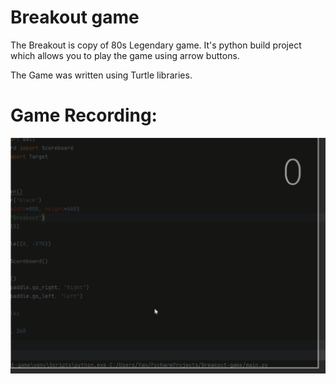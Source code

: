 
# Breakout game

The Breakout is copy of 80s Legendary game. It's python build project which allows you to play the game using arrow buttons.

The Game  was written using Turtle libraries.


# Game Recording:

![alt text](https://github.com/YanShkl/Breakout-game/blob/master/recording.gif?raw=true)

